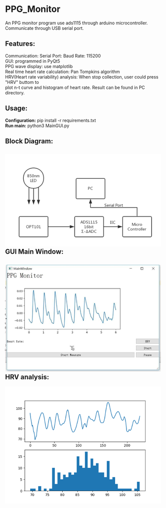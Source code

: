PPG_Monitor
=============
An PPG monitor program use ads1115 through arduino microcontroller.  
Communicate through USB serial port.

Features:  
----------
Communication: Serial Port: Baud Rate: 115200  
GUI: programmed in PyQt5  
PPG wave display: use matplotlib  
Real time heart rate calculation: Pan Tompkins algorithm  
HRV(Heart rate variability) analysis: When stop collection, user could press "HRV" buttom to   
  plot n-t curve and histogram of heart rate. Result can be found in PC directory.  

Usage:  
----------  
**Configuration:** pip install -r requirements.txt  
**Run main:** python3 MainGUI.py  

Block Diagram:  
----------  
![Alt text](Img/PPG_EXP.png)  
GUI Main Window:  
----------  
![Alt text](Img/GUI.jpg)  
HRV analysis:  
----------  
![Alt text](Img/result.png)  



